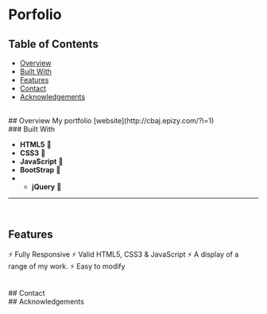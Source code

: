 # Porfolio

## Table of Contents

- [Overview](#overview)
- [Built With](#built-with)
- [Features](#features)
- [Contact](#contact)
- [Acknowledgements](#acknowledgements)
<br/>
## Overview
My portfolio [website](http://cbaj.epizy.com/?i=1) 
<!-- TODO: Add a screenshot of the live project.
    1. Link to a 'live demo.'
    2. Describe your overall experience in a couple of sentences.
    3. List a few specific technical things that you learned or improved on.
    4. Share any other tips or guidance for others attempting this or something similar.
 -->
<br/>
### Built With

- **HTML5** 🚀
- **CSS3** 🚀
- **JavaScript** 🚀
- **BootStrap** 🚀
- - **jQuery** 🚀

---

<br/>


<!-- TODO: List any MAJOR libraries/frameworks (e.g. React, Tailwind) with links to their homepages. -->

## Features
⚡️ Fully Responsive
⚡️ Valid HTML5, CSS3 & JavaScript
⚡️ A display of a range of my work.
⚡️ Easy to modify

<!-- TODO: List what specific 'user problems' that this application solves. -->
<br/>
## Contact

<!-- TODO: Include icons and links to your RELEVANT, PROFESSIONAL 'DEV-ORIENTED' social media. LinkedIn and dev.to are minimum. -->
<br/>
## Acknowledgements

<!-- TODO: List any blog posts, tutorials or plugins that you may have used to complete the project. Only list those that had a significant impact. Obviously, we all 'Google' stuff while working on our things, but maybe something in particular stood out as a 'major contributor' to your skill set for this project. -->
